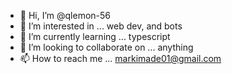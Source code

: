 - 👋 Hi, I’m @qlemon-56
- 👀 I’m interested in ...
  web dev, and bots
- 🌱 I’m currently learning ...
  typescript
- 💞️ I’m looking to collaborate on ...
  anything
- 📫 How to reach me ... 
  markimade01@gmail.com

<!---
qlemon-56/qlemon-56 is a ✨ special ✨ repository because its `README.md` (this file) appears on your GitHub profile.
You can click the Preview link to take a look at your changes.
--->
